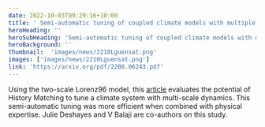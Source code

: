 ```yaml
---
date: 2022-10-03T09:29:16+10:00
title: ' Semi-automatic tuning of coupled climate models with multiple intrinsic timescales'
heroHeading: ''
heroSubHeading: 'Semi-automatic tuning of coupled climate models with multiple intrinsic timescales: lessons learned from the Lorenz96 model'
heroBackground: ''
thumbnail:  'images/news/2210Lguensat.png'
images: ['images/news/2210Lguensat.png']
link: 'https://arxiv.org/pdf/2208.06243.pdf'
---
```


Using the two-scale Lorenz96 model, this [article](https://arxiv.org/pdf/2208.06243.pdf) evaluates the potential of History Matching to tune a climate system with multi-scale dynamics. This semi-automatic tuning was more efficient when combined with physical expertise. Julie Deshayes and V Balaji are co-authors on this study.
